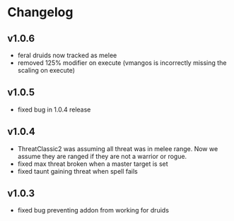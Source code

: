 # Changelog

## v1.0.6

* feral druids now tracked as melee
* removed 125% modifier on execute (vmangos is incorrectly missing the scaling on execute)

## v1.0.5

* fixed bug in 1.0.4 release

## v1.0.4

* ThreatClassic2 was assuming all threat was in melee range. Now we assume they are ranged if they are not a warrior or rogue.
* fixed max threat broken when a master target is set
* fixed taunt gaining threat when spell fails

## v1.0.3

* fixed bug preventing addon from working for druids
